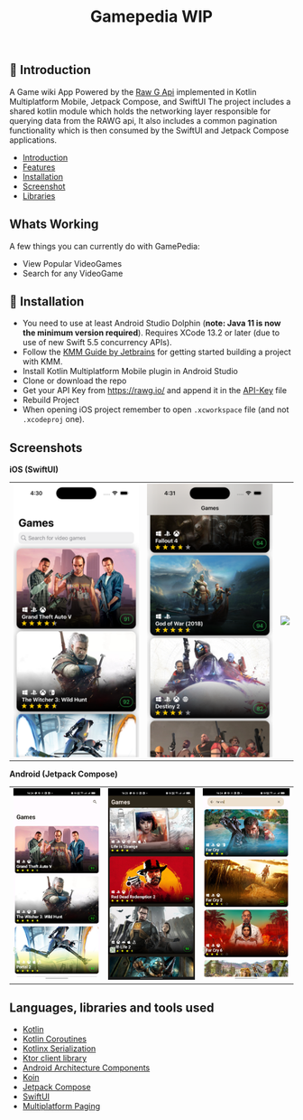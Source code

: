 <h1 align="center"> Gamepedia WIP</h1> <br>

## <a name="introduction"></a> 🤖 Introduction


A Game wiki App Powered by the [Raw G Api](https://rawg.io/)  implemented in  Kotlin Multiplatform Mobile, Jetpack Compose, and SwiftUI
The project includes a shared kotlin module which holds the networking layer responsible for querying data from the RAWG api, It also includes a common pagination functionality which is then consumed by the SwiftUI and Jetpack Compose applications.

- [Introduction](#introduction)
- [Features](#features)
- [Installation](#installation)
- [Screenshot](#screenshots)
- [Libraries](#tools)
## <a name="features"></a> Whats Working

A few things you can currently do with GamePedia:
* View Popular VideoGames
* Search for any VideoGame


## <a name="installation"></a> 🚗 Installation
- You need to use at least Android Studio Dolphin (**note: Java 11 is now the minimum version required**). Requires XCode 13.2 or later (due to use of new Swift 5.5 concurrency APIs).
- Follow the [KMM Guide by Jetbrains](https://kotlinlang.org/docs/kmm-overview.html) for getting started building a project with KMM.
- Install Kotlin Multiplatform Mobile plugin in Android Studio
- Clone or download the repo
- Get your API Key from https://rawg.io/ and append it in the [API-Key](https://github.com/ndiritumichael/GamePedia-KMM/blob/ktor-setup/shared/src/commonMain/kotlin/com/devmike/gamepedia/Utils/Apikey.kt) file 
- Rebuild Project
- When opening iOS project remember to open `.xcworkspace` file (and not `.xcodeproj` one). 

## <a name="screenshots"></a> Screenshots

**iOS (SwiftUI)**
<table>
  <tr>
    <td><img src="art/homeioslight.png"></td>
    <td><img src="art/scrolledioslight.png"></td>
    <td><img src="art/searchioslight.png"></td>
  </tr>
</table>

**Android (Jetpack Compose)**
<table>
  <tr>
    <td><img src="art/homeandroidlight.jpeg"></td>
    <td><img src="art/scrolledandroiddark.jpeg"></td>
    <td><img src="art/searchandroidlight.jpeg"></td>
  </tr>
</table>



## <a name ="tools"></a> Languages, libraries and tools used
* [Kotlin](https://kotlinlang.org/)
* [Kotlin Coroutines](https://kotlinlang.org/docs/reference/coroutines-overview.html)
* [Kotlinx Serialization](https://github.com/Kotlin/kotlinx.serialization)
* [Ktor client library](https://github.com/ktorio/ktor)
* [Android Architecture Components](https://developer.android.com/topic/libraries/architecture/index.html)
* [Koin](https://github.com/InsertKoinIO/koin)
* [Jetpack Compose](https://developer.android.com/jetpack/compose)
* [SwiftUI](https://developer.apple.com/documentation/swiftui)
* [Multiplatform Paging](https://github.com/kuuuurt/multiplatform-paging)
